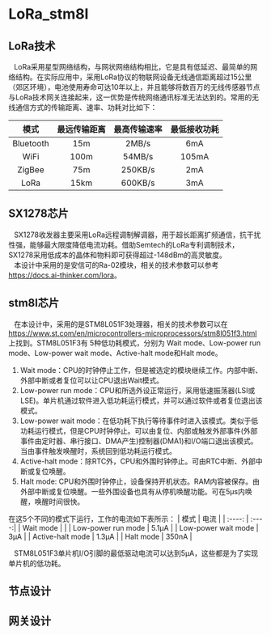 # LoRa_stm8l

## LoRa技术

&ensp; LoRa采用星型网络结构，与网状网络结构相比，它是具有低延迟、最简单的网络结构。在实际应用中，采用LoRa协议的物联网设备无线通信距离超过15公里（郊区环境），电池使用寿命可达10年以上，并且能够将数百万的无线传感器节点与LoRa技术网关连接起来，这一优势是传统网络通讯标准无法达到的。常用的无线通信方式的传输距离、速率、功耗对比如下：

| 模式 | 最远传输距离 | 最高传输速率 | 最低接收功耗 |
| :----: | :----: | :----: | :----: |
| Bluetooth | 15m | 2MB/s | 6mA |
| WiFi | 100m | 54MB/s | 105mA |
| ZigBee | 75m | 250KB/s | 2mA |
| LoRa | 15km | 600KB/s | 3mA |

## SX1278芯片

&ensp; SX1278收发器主要采用LoRa远程调制解调器，用于超长距离扩频通信，抗干扰性强，能够最大限度降低电流功耗。借助Semtech的LoRa专利调制技术，SX1278采用低成本的晶体和物料即可获得超过-148dBm的高灵敏度。  
&ensp; 本设计中采用的是安信可的Ra-02模块，相关的技术参数可以参考<https://docs.ai-thinker.com/lora>。

## stm8l芯片

&ensp; 在本设计中，采用的是STM8L051F3处理器，相关的技术参数可以在<https://www.st.com/en/microcontrollers-microprocessors/stm8l051f3.html>上找到。STM8L051F3有 5种低功耗模式，分别为 Wait mode、Low-power run mode、Low-power wait mode、Active-halt mode和Halt mode。  
1. Wait mode：CPU的时钟停止工作，但是被选定的模块继续工作。内部中断、外部中断或者复位可以让CPU退出Wait模式。
2. Low-power run mode：CPU和所选外设正常运行，采用低速振荡器(LSI或 LSE)。单片机通过软件进入低功耗运行模式，并可以通过软件或者复位退出该模式。
3. Low-power wait mode：在低功耗下执行等待事件时进入该模式。类似于低功耗运行模式，但是CPU时钟停止。可以由复位、内部或触发外部事件(外部事件由定时器、串行接口、DMA产生)控制器(DMA1)和I/O端口退出该模式。当由事件触发唤醒时，系统回到低功耗运行模式。
4. Active-halt mode：除RTC外，CPU和外围时钟停止。可由RTC中断、外部中断或复位唤醒。
5. Halt mode: CPU和外围时钟停止，设备保持开机状态。RAM内容被保存。由外部中断或复位唤醒。一些外围设备也具有从停机唤醒功能。可在5μs内唤醒，唤醒时间很快。

在这5个不同的模式下运行，工作的电流如下表所示：
|  模式  |  电流  |
| :----: | :----:|
| Wait mode |  |
| Low-power run mode | 5.1μA |
| Low-power wait mode | 3μA |
| Active-halt mode | 1.3μA |
| Halt mode | 350nA |

&ensp; STM8L051F3单片机I/O引脚的最低驱动电流可以达到5μA，这些都是为了实现单片机的低功耗。

## 节点设计


## 网关设计


